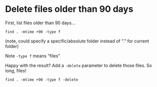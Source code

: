 # Delete files older than 90 days

First, list files older than 90 days...

	find . -mtime +90 -type f

(note, could specify a specific/absolute folder instead of "." for current folder)

Note `-type f` means "files"

Happy with the result? Add a `-delete` parameter to delete those files. So long, files!

	find . -mtime +90 -type f -delete
